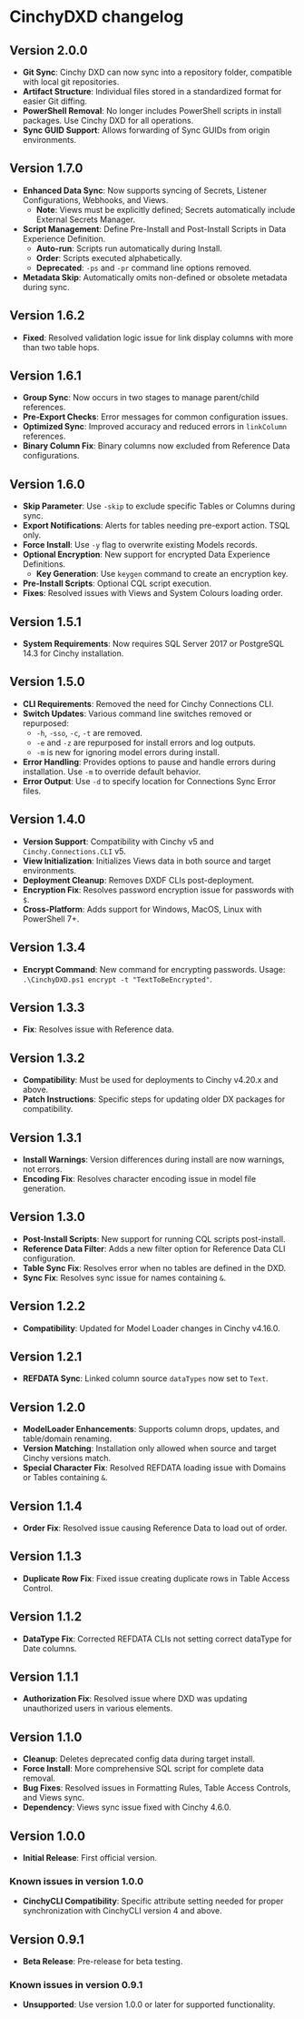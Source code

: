 # CinchyDXD changelog

## Version 2.0.0

- **Git Sync**: Cinchy DXD can now sync into a repository folder, compatible with local git repositories.
- **Artifact Structure**: Individual files stored in a standardized format for easier Git diffing.
- **PowerShell Removal**: No longer includes PowerShell scripts in install packages. Use Cinchy DXD for all operations.
- **Sync GUID Support**: Allows forwarding of Sync GUIDs from origin environments.

## Version 1.7.0

- **Enhanced Data Sync**: Now supports syncing of Secrets, Listener Configurations, Webhooks, and Views.
    - **Note**: Views must be explicitly defined; Secrets automatically include External Secrets Manager.
- **Script Management**: Define Pre-Install and Post-Install Scripts in Data Experience Definition.
    - **Auto-run**: Scripts run automatically during Install.
    - **Order**: Scripts executed alphabetically.
    - **Deprecated**: `-ps` and `-pr` command line options removed.
- **Metadata Skip**: Automatically omits non-defined or obsolete metadata during sync.

## Version 1.6.2

- **Fixed**: Resolved validation logic issue for link display columns with more than two table hops.

## Version 1.6.1

- **Group Sync**: Now occurs in two stages to manage parent/child references.
- **Pre-Export Checks**: Error messages for common configuration issues.
- **Optimized Sync**: Improved accuracy and reduced errors in `linkColumn` references.
- **Binary Column Fix**: Binary columns now excluded from Reference Data configurations.

## Version 1.6.0

- **Skip Parameter**: Use `-skip` to exclude specific Tables or Columns during sync.
- **Export Notifications**: Alerts for tables needing pre-export action. TSQL only.
- **Force Install**: Use `-y` flag to overwrite existing Models records.
- **Optional Encryption**: New support for encrypted Data Experience Definitions.
    - **Key Generation**: Use `keygen` command to create an encryption key.
- **Pre-Install Scripts**: Optional CQL script execution.
- **Fixes**: Resolved issues with Views and System Colours loading order.


## Version 1.5.1

- **System Requirements**: Now requires SQL Server 2017 or PostgreSQL 14.3 for Cinchy installation.

## Version 1.5.0

- **CLI Requirements**: Removed the need for Cinchy Connections CLI.
- **Switch Updates**: Various command line switches removed or repurposed:
    - `-h`, `-sso`, `-c`, `-t` are removed.
    - `-e` and `-z` are repurposed for install errors and log outputs.
    - `-m` is new for ignoring model errors during install.
- **Error Handling**: Provides options to pause and handle errors during installation. Use `-m` to override default behavior.
- **Error Output**: Use `-d` to specify location for Connections Sync Error files.

## Version 1.4.0

- **Version Support**: Compatibility with Cinchy v5 and `Cinchy.Connections.CLI` v5.
- **View Initialization**: Initializes Views data in both source and target environments.
- **Deployment Cleanup**: Removes DXDF CLIs post-deployment.
- **Encryption Fix**: Resolves password encryption issue for passwords with `$`.
- **Cross-Platform**: Adds support for Windows, MacOS, Linux with PowerShell 7+.

## Version 1.3.4

- **Encrypt Command**: New command for encrypting passwords. Usage: `.\CinchyDXD.ps1 encrypt -t "TextToBeEncrypted"`.

## Version 1.3.3

- **Fix**: Resolves issue with Reference data.

## Version 1.3.2

- **Compatibility**: Must be used for deployments to Cinchy v4.20.x and above.
- **Patch Instructions**: Specific steps for updating older DX packages for compatibility.

## Version 1.3.1

- **Install Warnings**: Version differences during install are now warnings, not errors.
- **Encoding Fix**: Resolves character encoding issue in model file generation.

## Version 1.3.0

- **Post-Install Scripts**: New support for running CQL scripts post-install.
- **Reference Data Filter**: Adds a new filter option for Reference Data CLI configuration.
- **Table Sync Fix**: Resolves error when no tables are defined in the DXD.
- **Sync Fix**: Resolves sync issue for names containing `&`.


## Version 1.2.2

- **Compatibility**: Updated for Model Loader changes in Cinchy v4.16.0.

## Version 1.2.1

- **REFDATA Sync**: Linked column source `dataTypes` now set to `Text`.

## Version 1.2.0

- **ModelLoader Enhancements**: Supports column drops, updates, and table/domain renaming.
- **Version Matching**: Installation only allowed when source and target Cinchy versions match.
- **Special Character Fix**: Resolved REFDATA loading issue with Domains or Tables containing `&`.

## Version 1.1.4

- **Order Fix**: Resolved issue causing Reference Data to load out of order.

## Version 1.1.3

- **Duplicate Row Fix**: Fixed issue creating duplicate rows in Table Access Control.

## Version 1.1.2

- **DataType Fix**: Corrected REFDATA CLIs not setting correct dataType for Date columns.

## Version 1.1.1

- **Authorization Fix**: Resolved issue where DXD was updating unauthorized users in various elements.

## Version 1.1.0

- **Cleanup**: Deletes deprecated config data during target install.
- **Force Install**: More comprehensive SQL script for complete data removal.
- **Bug Fixes**: Resolved issues in Formatting Rules, Table Access Controls, and Views sync.
- **Dependency**: Views sync issue fixed with Cinchy 4.6.0.

## Version 1.0.0

- **Initial Release**: First official version.

### Known issues in version 1.0.0

- **CinchyCLI Compatibility**: Specific attribute setting needed for proper synchronization with CinchyCLI version 4 and above.

## Version 0.9.1

- **Beta Release**: Pre-release for beta testing.

### Known issues in version 0.9.1

- **Unsupported**: Use version 1.0.0 or later for supported functionality.

